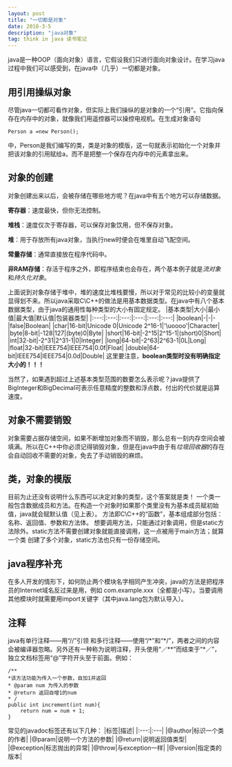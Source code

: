```yaml
---
layout: post
title: "一切都是对象"
date: 2018-3-5
description: "java对象"
tag: think in java 读书笔记
---  
```


   java是一种OOP（面向对象）语言，它假设我们只进行面向对象设计。在学习java过程中我们可以感受到，在java中（几乎）一切都是对象。

## 用引用操纵对象

尽管java一切都可看作对象，但实际上我们操纵的是对象的一个“引用”。它指向保存在内存中的对象，就像我们用遥控器可以操控电视机。在生成对象语句

```Person a =new Person();```

中，Person是我们编写的类，类是对象的模版，这一句就表示初始化一个对象并把该对象的引用赋给a，而不是把整一个保存在内存中的元素拿出来。

 

## 对象的创建

对象创建出来以后，会被存储在哪些地方呢？在java中有五个地方可以存储数据。

**寄存器**：速度最快，但你无法控制。

**堆栈**：速度仅次于寄存器，可以保存对象饮用，但不保存对象。

**堆**：用于存放所有java对象，当执行new时便会在堆里自动飞配空间。

**常量存储**：通常直接放在程序代码中。

**非RAM存储**：存活于程序之外，即程序结束也会存在，两个基本例子就是*流对象*和*持久化对象*。

上面说到对象存储于堆中，堆的速度比堆栈要慢，所以对于常见的比较小的变量就显得划不来。所以java采取C\C++的做法是用基本数据类型。在java中有八个基本数据类型，由于java的通用性每种类型的大小有固定规定。
|基本类型|大小|最小值|最大值|默认值|包装器类型|
|:---:|:---:|:---:|:---:|:---:|:---:|
|boolean|-|-|-|false|Boolean|
|char|16-bit|Unicode 0|Unicode 2^16-1|'\uoooo'|Character|
|byte|8-bit|-128|127|(byte)0|Byte|
|short|16-bit|-2^15|2^15-1|(short)0|Short|
|int|32-bit|-2^31|2^31-1|0|Integer|
|long|64-bit|-2^63|2^63-1|0L|Long|
|float|32-bit|IEEE754|IEEE754|0.0f|Float|
|double|64-bit|IEEE754|IEEE754|0.0d|Double|
这里要注意，**boolean类型时没有明确指定大小的！！！**

当然了，如果遇到超过上述基本类型范围的数要怎么表示呢？java提供了BigInteger和BigDecimal可表示任意精度的整数和浮点数，付出的代价就是运算速度。

## 对象不需要销毁
对象需要占据存储空间，如果不断增加对象而不销毁，那么总有一刻内存空间会被填满。所以在C++中你必须记得销毁对象，但是在java中由于有*垃圾回收器*的存在会自动回收不需要的对象，免去了手动销毁的麻烦。

## 类，对象的模版
目前为止还没有说明什么东西可以决定对象的类型，这个答案就是类！
一个类一般包含数据成员和方法。在构造一个对象时如果那个类里没有为基本成员赋初始值，java就会赋默认值（见上表）。
方法即C\C++的“函数”，基本组成部分包括：名称、返回值、参数和方法体。
想要调用方法，只能通过对象调用，但是static方法除外。static方法不需要创建对象就能直接调用，这一点被用于main方法；就算一个类 创建了多个对象，static方法也只有一份存储空间。

## java程序补充
在多人开发的情形下，如何防止两个模块名字相同产生冲突，java的方法是把程序员的Internet域名反过来是用，例如 com.example.xxx（全都是小写）。当要调用其他模块时就需要用import关键字（其中java.lang包为默认导入）。

## 注释
java有单行注释——用“//”引领 和多行注释——使用“/\*”和“\*/”，两者之间的内容会被编译器忽略。另外还有一种称为说明注释，开头使用“／\**”而结束于“\*／”，独立文档标签用“@”字符开头至于前面。例如：
```
/**
*该方法功能为传入一个参数，自加1并返回
* @param num 为传入的参数
* @return 返回自增1的num
* /
public int increment(int num){
    return num = num + 1;
}
```
常见的javadoc标签还有以下几种：
|标签|描述|
|:---:|:---|
|@author|标识一个类的作者|
|@param|说明一个方法的参数|
|@return|说明返回值类型|
|@exception|标志抛出的异常|
|@throw|与exception一样|
|@version|指定类的版本|